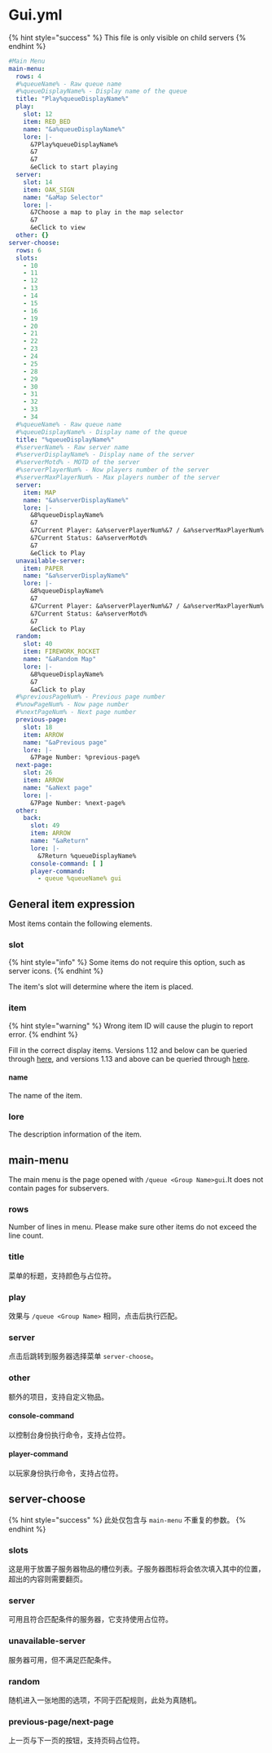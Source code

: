 # Gui.yml

{% hint style="success" %}
This file is only visible on child servers
{% endhint %}

```yaml
#Main Menu
main-menu:
  rows: 4
  #%queueName% - Raw queue name
  #%queueDisplayName% - Display name of the queue
  title: "Play%queueDisplayName%"
  play:
    slot: 12
    item: RED_BED
    name: "&a%queueDisplayName%"
    lore: |-
      &7Play%queueDisplayName%
      &7
      &7
      &eClick to start playing
  server:
    slot: 14
    item: OAK_SIGN
    name: "&aMap Selector"
    lore: |-
      &7Choose a map to play in the map selector
      &7
      &eClick to view
  other: {}
server-choose:
  rows: 6
  slots:
    - 10
    - 11
    - 12
    - 13
    - 14
    - 15
    - 16
    - 19
    - 20
    - 21
    - 22
    - 23
    - 24
    - 25
    - 28
    - 29
    - 30
    - 31
    - 32
    - 33
    - 34
  #%queueName% - Raw queue name
  #%queueDisplayName% - Display name of the queue
  title: "%queueDisplayName%"
  #%serverName% - Raw server name
  #%serverDisplayName% - Display name of the server
  #%serverMotd% - MOTD of the server
  #%serverPlayerNum% - Now players number of the server
  #%serverMaxPlayerNum% - Max players number of the server
  server:
    item: MAP
    name: "&a%serverDisplayName%"
    lore: |-
      &8%queueDisplayName%
      &7
      &7Current Player: &a%serverPlayerNum%&7 / &a%serverMaxPlayerNum%
      &7Current Status: &a%serverMotd%
      &7
      &eClick to Play
  unavailable-server:
    item: PAPER
    name: "&a%serverDisplayName%"
    lore: |-
      &8%queueDisplayName%
      &7
      &7Current Player: &a%serverPlayerNum%&7 / &a%serverMaxPlayerNum%
      &7Current Status: &a%serverMotd%
      &7
      &eClick to Play
  random:
    slot: 40
    item: FIREWORK_ROCKET
    name: "&aRandom Map"
    lore: |-
      &8%queueDisplayName%
      &7
      &aClick to play
  #%previousPageNum% - Previous page number
  #%nowPageNum% - Now page number
  #%nextPageNum% - Next page number
  previous-page:
    slot: 18
    item: ARROW
    name: "&aPrevious page"
    lore: |-
      &7Page Number: %previous-page%
  next-page:
    slot: 26
    item: ARROW
    name: "&aNext page"
    lore: |-
      &7Page Number: %next-page%
  other:
    back:
      slot: 49
      item: ARROW
      name: "&aReturn"
      lore: |-
        &7Return %queueDisplayName%
      console-command: [ ]
      player-command:
        - queue %queueName% gui

```

## General item expression

Most items contain the following elements.

### slot

{% hint style="info" %}
Some items do not require this option, such as server icons.
{% endhint %}

The item's slot will determine where the item is placed.

### item

{% hint style="warning" %}
Wrong item ID will cause the plugin to report error.
{% endhint %}

Fill in the correct display items. Versions 1.12 and below can be queried through [here](https://helpch.at/docs/1.12/org/bukkit/Material.html), and versions 1.13 and above can be queried through [here](https://helpch.at/docs/1.19/org/bukkit/Material.html).

#### name

The name of the item.

### lore

The description information of the item.

## main-menu

The main menu is the page opened with `/queue <Group Name>gui`.It does not contain pages for subservers.

### rows

Number of lines in menu. Please make sure other items do not exceed the line count.

### title

菜单的标题，支持颜色与占位符。

### play

效果与 `/queue <Group Name>` 相同，点击后执行匹配。

### server

点击后跳转到服务器选择菜单 `server-choose`。

### other

额外的项目，支持自定义物品。

#### console-command

以控制台身份执行命令，支持占位符。

#### player-command

以玩家身份执行命令，支持占位符。

## server-choose

{% hint style="success" %}
此处仅包含与 `main-menu` 不重复的参数。
{% endhint %}

### slots

这是用于放置子服务器物品的槽位列表。子服务器图标将会依次填入其中的位置，超出的内容则需要翻页。

### server

可用且符合匹配条件的服务器，它支持使用占位符。

### unavailable-server

服务器可用，但不满足匹配条件。

### random

随机进入一张地图的选项，不同于匹配规则，此处为真随机。

### previous-page/next-page

上一页与下一页的按钮，支持页码占位符。
